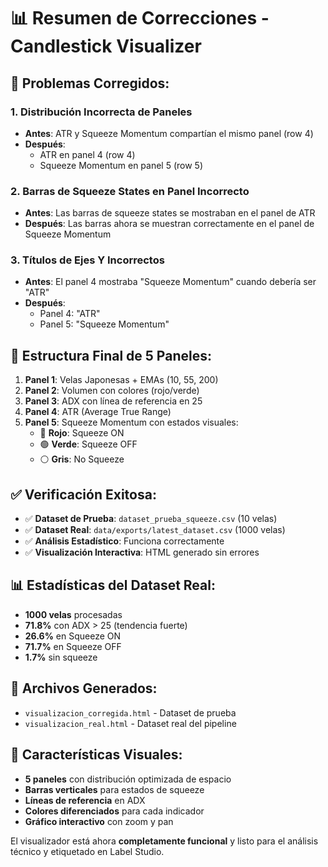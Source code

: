 # 📊 Resumen de Correcciones - Candlestick Visualizer

## 🔧 **Problemas Corregidos:**

### **1. Distribución Incorrecta de Paneles**
- **Antes**: ATR y Squeeze Momentum compartían el mismo panel (row 4)
- **Después**: 
  - ATR en panel 4 (row 4)
  - Squeeze Momentum en panel 5 (row 5)

### **2. Barras de Squeeze States en Panel Incorrecto**
- **Antes**: Las barras de squeeze states se mostraban en el panel de ATR
- **Después**: Las barras ahora se muestran correctamente en el panel de Squeeze Momentum

### **3. Títulos de Ejes Y Incorrectos**
- **Antes**: El panel 4 mostraba "Squeeze Momentum" cuando debería ser "ATR"
- **Después**: 
  - Panel 4: "ATR"
  - Panel 5: "Squeeze Momentum"

## 🎯 **Estructura Final de 5 Paneles:**

1. **Panel 1**: Velas Japonesas + EMAs (10, 55, 200)
2. **Panel 2**: Volumen con colores (rojo/verde)
3. **Panel 3**: ADX con línea de referencia en 25
4. **Panel 4**: ATR (Average True Range)
5. **Panel 5**: Squeeze Momentum con estados visuales:
   - 🔴 **Rojo**: Squeeze ON
   - 🟢 **Verde**: Squeeze OFF  
   - ⚪ **Gris**: No Squeeze

## ✅ **Verificación Exitosa:**

- ✅ **Dataset de Prueba**: `dataset_prueba_squeeze.csv` (10 velas)
- ✅ **Dataset Real**: `data/exports/latest_dataset.csv` (1000 velas)
- ✅ **Análisis Estadístico**: Funciona correctamente
- ✅ **Visualización Interactiva**: HTML generado sin errores

## 📊 **Estadísticas del Dataset Real:**

- **1000 velas** procesadas
- **71.8%** con ADX > 25 (tendencia fuerte)
- **26.6%** en Squeeze ON
- **71.7%** en Squeeze OFF
- **1.7%** sin squeeze

## 🚀 **Archivos Generados:**

- `visualizacion_corregida.html` - Dataset de prueba
- `visualizacion_real.html` - Dataset real del pipeline

## 🎨 **Características Visuales:**

- **5 paneles** con distribución optimizada de espacio
- **Barras verticales** para estados de squeeze
- **Líneas de referencia** en ADX
- **Colores diferenciados** para cada indicador
- **Gráfico interactivo** con zoom y pan

El visualizador está ahora **completamente funcional** y listo para el análisis técnico y etiquetado en Label Studio.